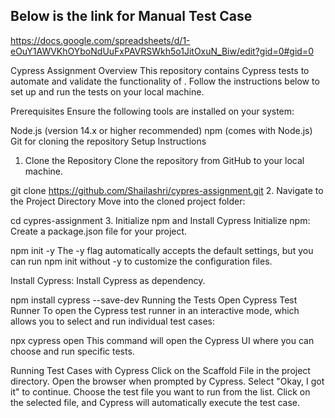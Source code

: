 Below is the link for Manual Test Case
---------------------------------------

https://docs.google.com/spreadsheets/d/1-eOuY1AWVKhOYboNdUuFxPAVRSWkh5o1JitOxuN_Biw/edit?gid=0#gid=0


Cypress Assignment
Overview
This repository contains Cypress tests to automate and validate the functionality of . Follow the instructions below to set up and run the tests on your local machine.

Prerequisites
Ensure the following tools are installed on your system:

Node.js (version 14.x or higher recommended)
npm (comes with Node.js)
Git for cloning the repository
Setup Instructions
1. Clone the Repository
Clone the repository from GitHub to your local machine.

git clone https://github.com/Shailashri/cypres-assignment.git
2. Navigate to the Project Directory
Move into the cloned project folder:

cd cypres-assignment
3. Initialize npm and Install Cypress
Initialize npm: Create a package.json file for your project.

npm init -y
The -y flag automatically accepts the default settings, but you can run npm init without -y to customize the configuration files.

Install Cypress: Install Cypress as dependency.

npm install cypress --save-dev
Running the Tests
Open Cypress Test Runner
To open the Cypress test runner in an interactive mode, which allows you to select and run individual test cases:

npx cypress open
This command will open the Cypress UI where you can choose and run specific tests.

Running Test Cases with Cypress
Click on the Scaffold File in the project directory.
Open the browser when prompted by Cypress.
Select "Okay, I got it" to continue.
Choose the test file you want to run from the list.
Click on the selected file, and Cypress will automatically execute the test case.
